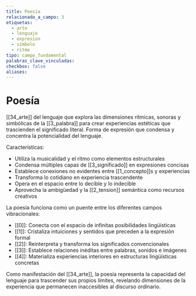 ```yaml
---
title: Poesía
relacionado_a_campo: 3
etiquetas:
  - arte 
  - lenguaje
  - expresion
  - símbolo
  - ritmo
tipo: campo_fundamental
palabras_clave_vinculadas: 
checkbox: false
aliases:
---
```

# Poesía

[[34_arte]] del lenguaje que explora las dimensiones rítmicas, sonoras y simbólicas de la [[3_palabra]] para crear experiencias estéticas que trascienden el significado literal. Forma de expresión que condensa y concentra la potencialidad del lenguaje.

Características:
- Utiliza la musicalidad y el ritmo como elementos estructurales
- Condensa múltiples capas de [[3_significado]] en expresiones concisas
- Establece conexiones no evidentes entre [[1_concepto]]s y experiencias
- Transforma lo cotidiano en experiencia trascendente
- Opera en el espacio entre lo decible y lo indecible
- Aprovecha la ambigüedad y la [[2_tension]] semántica como recursos creativos

La poesía funciona como un puente entre los diferentes campos vibracionales:
- [[0]]: Conecta con el espacio de infinitas posibilidades lingüísticas
- [[1]]: Cristaliza intuiciones y sentidos que preceden a la expresión formal
- [[2]]: Reinterpreta y transforma los significados convencionales
- [[3]]: Establece relaciones inéditas entre palabras, sonidos e imágenes
- [[4]]: Materializa experiencias interiores en estructuras lingüísticas concretas

Como manifestación del [[34_arte]], la poesía representa la capacidad del lenguaje para trascender sus propios límites, revelando dimensiones de la experiencia que permanecen inaccesibles al discurso ordinario.
